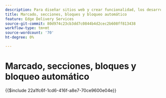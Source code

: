 ```yaml
---
description: Para diseñar sitios web y crear funcionalidad, los desarrolladores utilizan el marcado y el DOM que se representan dinámicamente a partir del contenido. El marcado y el DOM se construyen de una manera que permite una manipulación y un estilo flexibles. Al mismo tiempo, proporciona una funcionalidad predeterminada para que el desarrollador no tenga que preocuparse por algunos de los aspectos de los sitios web modernos.
title: Marcado, secciones, bloques y bloqueo automático
feature: Edge Delivery Services
source-git-commit: 80d974c23cb3dd7c0844b4d2cec2b608ff813438
workflow-type: tm+mt
source-wordcount: '70'
ht-degree: 0%

---
```


# Marcado, secciones, bloques y bloqueo automático

{{$include 22a1fc6f-1cd6-416f-a8e7-70ce9600e04e}}